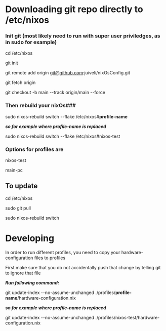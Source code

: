 # Downloading git repo directly to /etc/nixos

### Init git (most likely need to run with super user priviledges, as in sudo for example)

cd /etc/nixos

git init

git remote add origin git@github.com:juiveli/nixOsConfig.git

git fetch origin

git checkout -b main --track origin/main --force

### Then rebuild your nixOs##\#

sudo nixos-rebuild switch --flake /etc/nixos#**profile-name**

***so for example where profile-name is replaced***

sudo nixos-rebuild switch --flake /etc/nixos#nixos-test

### Options for profiles are

nixos-test

main-pc

## To update

cd /etc/nixos

sudo git pull

sudo nixos-rebuild switch

# Developing

In order to run different profiles, you need to copy your hardware-configuration files to profiles

First make sure that you do not accidentally push that change by telling git to ignore that file

***Run following command:***

git update-index --no-assume-unchanged ./profiles/**profile-name**/hardware-configuration.nix

***so for example where profile-name is replaced***

git update-index --no-assume-unchanged ./profiles/nixos-test/hardware-configuration.nix
